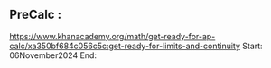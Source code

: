 ## PreCalc :
https://www.khanacademy.org/math/get-ready-for-ap-calc/xa350bf684c056c5c:get-ready-for-limits-and-continuity
Start: 06November2024
End:
